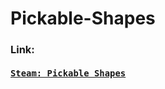 # Pickable-Shapes

<h3 align="left">
  Link:
  <br><br>
  <a href="https://steamcommunity.com/sharedfiles/filedetails/?id=3002663600">
    <code>Steam: Pickable Shapes</code>
  </a>
</h3>
<br>
